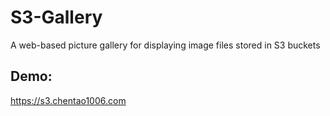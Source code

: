 # S3-Gallery
A web-based picture gallery for displaying image files stored in S3 buckets

## Demo:
https://s3.chentao1006.com

